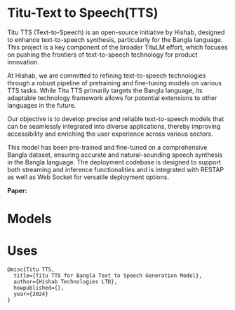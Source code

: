 # Titu-Text to Speech(TTS)


Titu TTS (Text-to-Speech) is an open-source initiative by Hishab, designed to enhance text-to-speech synthesis, particularly for the Bangla language. This project is a key component of the broader TituLM effort, which focuses on pushing the frontiers of text-to-speech technology for product innovation.

At Hishab, we are committed to refining text-to-speech technologies through a robust pipeline of pretraining and fine-tuning models on various TTS tasks. While Titu TTS primarily targets the Bangla language, its adaptable technology framework allows for potential extensions to other languages in the future.

Our objective is to develop precise and reliable text-to-speech models that can be seamlessly integrated into diverse applications, thereby improving accessibility and enriching the user experience across various sectors.

This model has been pre-trained and fine-tuned on a comprehensive Bangla dataset, ensuring accurate and natural-sounding speech synthesis in the Bangla language. The deployment codebase is designed to support both streaming and inference functionalities and is integrated with RESTAP as well as Web Socket for versatile deployment options.

__Paper:__ 


# Models


# Uses



```Contributor
@misc{Titu TTS,
  title={Titu TTS for Bangla Text to Speech Generation Model},
  author={Hishab Technologies LTD},
  howpublished={},
  year={2024}
}
```







